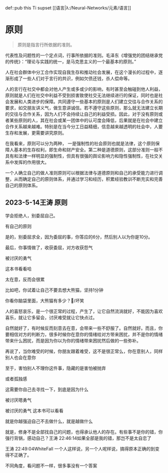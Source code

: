 def::pub this Ti supset [[语言|λ:/Neural-Networks/元素/语言]] 

# 原则

> 原则是指言行所依据的准则。

代表性及问题性的一个定点词，行事所依据的准则。毛泽东《增强党的团结继承党的传统》：“理论与实践的统一，是马克思主义的一个最基本的原则。”

人在社会群体中分工合作实现自我生存和推动社会发展，在这个漫长的过程中，逐渐形成了一些人们对于言行的共识，例如欠债还钱，杀人偿命等。

人的言行在社交中都会对他人产生或多或少的影响，有时甚至会触碰到他人利益，原则就是人们在社交中利益不受到损害致使社交无法继续进行的保证，同时也是社会发展和人类进步的保障。共同遵守一些基本的原则是人们建立交往与合作关系的要求，如交朋友讲义气，做生意讲诚信。若不遵守这些原则，那么就无法建立长期的交往与合作关系，因为人们不会持续让自己的利益受损。因此，对于没有原则或者某些原则的人，其在社会或某一团体中的认可度会降低，后果就是在社会中建立合作关系越来越难。特别是在当今分工日益精细，信息越来越透明的社会中，人要生存和发展，更需要讲究原则。

在我看来，原则可以分为两种， 一是强制性的社会原则也就是法律，这个原则保障人基本的生存权利，即生命和财产安全。第二种是道德原则，这部分准则一般不具有和法律一样明显的强制性，但具有很强的舆论影响力和隐性强制性，在社交关系中发挥的作用很大。

一个人确立自己的做人准则原则可以根据法律与道德原则和自己的承受能力进行调整，从而确定自己的原则体系，并通过学习和经历，积累经验教训不断充实和完善自己的原则体系。

## 2023-5-14王涛 原则
学会拒绝人，别委屈自己。

有自己的原则

是的，别委屈求全，因为委屈的事，你答应的6分，然后别人以为你是10分。

最后，你事情做了，收获委屈，对方收获怨气

被讨厌的勇气

这本书看看哈

太在意，反而会很累

比如吧，你试着让自己不要去想大熊猫，坚持1分钟

你看你脑袋里面，大熊猫有多少？/坏笑

人的喜怒哀乐，是一个很正常的过程，产生了，让它自然流淌就好，不能因为喜欢喜乐，就让它多留会，讨厌难受就让它快点过。

自然就好了，有时候反而刻意去在意，会带来一些不舒服了。自然就好。而且，你要相信对方的判断力，很多时候你在意你的情绪给对方带来困扰，并不是你的情绪带来什么困扰，而是因为你以为你的情绪带来困扰然后做的一些弥补。

再说了，当你难受的时候，你朋友跟着难受，这不是很正常么，你在意别人，同样别人也会在意你

至于，害怕别人不理你这件事，隐藏的是害怕被抛弃

或者孤独感

这需要你自己去寻找一下，到底是因为什么

被讨厌嗯勇气

被讨厌的勇气 这本书可以看看

就是你越强迫自己不去做什么，就是越做什么

就是，修身不是全部找自己的问题，也得承认他人的存在。有些事不是你的错，你强行背锅，感动自己？王涛 22:46:14如果全部是我的错，那岂不是太自恋了

王涛 22:49:04WhiteFall 一个人这样说，另一个人呢样说，搞得原本正确的到变得不正确了。

不同角度，看问题不一样，很多事没有一个答案